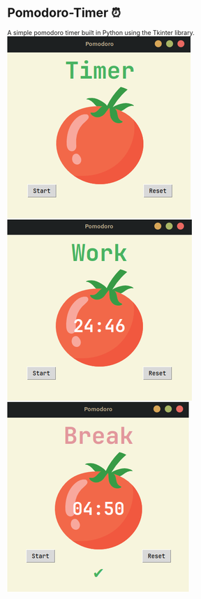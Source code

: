# Pomodoro-Timer :alarm_clock:
A simple pomodoro timer built in Python using the Tkinter library.
![Main Screen](images/main_screen.png)
![Work timer](images/work_timer.png)
![Break timer](images/break_timer.png)

